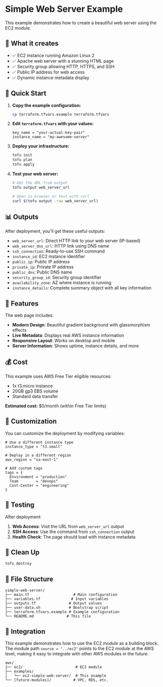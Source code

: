 # Simple Web Server Example

This example demonstrates how to create a beautiful web server using the EC2 module.

## 🌟 What it creates

- ✅ EC2 instance running Amazon Linux 2
- ✅ Apache web server with a stunning HTML page
- ✅ Security group allowing HTTP, HTTPS, and SSH
- ✅ Public IP address for web access
- ✅ Dynamic instance metadata display

## 🚀 Quick Start

1. **Copy the example configuration:**
   ```bash
   cp terraform.tfvars.example terraform.tfvars
   ```

2. **Edit `terraform.tfvars` with your values:**
   ```hcl
   key_name = "your-actual-key-pair"
   instance_name = "my-awesome-server"
   ```

3. **Deploy your infrastructure:**
   ```bash
   tofu init
   tofu plan
   tofu apply
   ```

4. **Test your web server:**
   ```bash
   # Get the URL from output
   tofu output web_server_url
   
   # Open in browser or test with curl
   curl $(tofu output -raw web_server_url)
   ```

## 📊 Outputs

After deployment, you'll get these useful outputs:

- `web_server_url`: Direct HTTP link to your web server (IP-based)
- `web_server_dns_url`: HTTP link using DNS name
- `ssh_connection`: Ready-to-use SSH command
- `instance_id`: EC2 instance identifier
- `public_ip`: Public IP address
- `private_ip`: Private IP address  
- `public_dns`: Public DNS name
- `security_group_id`: Security group identifier
- `availability_zone`: AZ where instance is running
- `instance_details`: Complete summary object with all key information

## 🎨 Features

The web page includes:
- **Modern Design**: Beautiful gradient background with glassmorphism effects
- **Live Metadata**: Displays real AWS instance information
- **Responsive Layout**: Works on desktop and mobile
- **Server Information**: Shows uptime, instance details, and more

## 💰 Cost

This example uses AWS Free Tier eligible resources:
- 1x t3.micro instance
- 20GB gp3 EBS volume
- Standard data transfer

**Estimated cost:** $0/month (within Free Tier limits)

## 🔧 Customization

You can customize the deployment by modifying variables:

```hcl
# Use a different instance type
instance_type = "t3.small"

# Deploy in a different region
aws_region = "sa-east-1"

# Add custom tags
tags = {
  Environment = "production"
  Team        = "devops"
  Cost-Center = "engineering"
}
```

## 🧪 Testing

After deployment:

1. **Web Access**: Visit the URL from `web_server_url` output
2. **SSH Access**: Use the command from `ssh_connection` output
3. **Health Check**: The page should load with instance metadata

## 🧹 Clean Up

```bash
tofu destroy
```

## 📁 File Structure

```
simple-web-server/
├── main.tf                    # Main configuration
├── variables.tf              # Input variables
├── outputs.tf               # Output values
├── user-data.sh             # Bootstrap script
├── terraform.tfvars.example # Example configuration
└── README.md               # This file
```

## 🔗 Integration

This example demonstrates how to use the EC2 module as a building block. The module path `source = "../ec2"` points to the EC2 module at the AWS level, making it easy to integrate with other AWS modules in the future.

```
aws/
├── ec2/                        # EC2 module
├── examples/
│   └── ec2-simple-web-server/  # This example
└── [future-modules]/          # VPC, RDS, etc.
```
